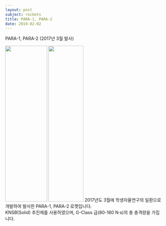 ```yaml
---
layout: post
subject: rockets
title: PARA-1, PARA-2
date: 2019-02-02
---
```

PARA-1, PARA-2 (2017년 3월 발사)<br/>
<td width="300" align="center">
<img src="https://github.com/hsb6350/hanaro.github.io/blob/master/assets/acts/para1.JPG?raw=true" width="134" height="500"/>
<img src="https://github.com/hsb6350/hanaro.github.io/blob/master/assets/acts/para2.JPG?raw=true" width="112" height="500"/></td>
2017년도 3월에 학생자율연구의 일환으로 개발하여 발사한 PARA-1, PARA-2 로켓입니다.<br/>
KNSB(Solid) 추진제를 사용하였으며, G-Class 급(80-160 N·s)의 총 충격량을 가집니다.
